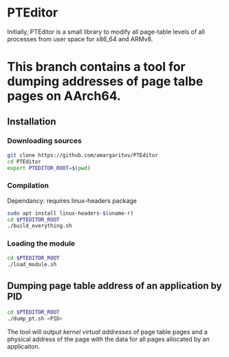 # PTEditor
Initially, PTEditor is a small library to modify all page-table levels of all processes from user space for x86_64 and ARMv8.

# This branch contains a tool for dumping addresses of page talbe pages on AArch64.

## Installation
### Downloading sources
```bash
git clone https://github.com/amargaritov/PTEditor
cd PTEditor
export PTEDITOR_ROOT=$(pwd)
```
### Compilation
Dependancy: requires linux-headers package
```bash
sudo apt install linux-headers-$(uname-r)
cd $PTEDITOR_ROOT
./build_everything.sh
```

### Loading the module
```bash
cd $PTEDITOR_ROOT
./load_module.sh
```

## Dumping page table address of an application by PID
```bash 
cd $PTEDITOR_ROOT
./dump_pt.sh <PID>
```
The tool will output _kernel virtual addresses_ of page table pages and a physical address of the page with the data for all pages allocated by an applicaiton. 

